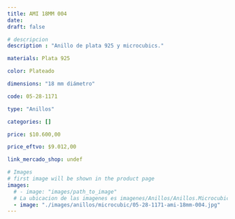 ```yaml
---
title: AMI 18MM 004
date: 
draft: false

# descripcion
description : "Anillo de plata 925 y microcubics."

materials: Plata 925

color: Plateado

dimensions: "18 mm diámetro"

code: 05-28-1171

type: "Anillos"

categories: []

price: $10.600,00

price_eftvo: $9.012,00

link_mercado_shop: undef

# Images
# first image will be shown in the product page
images:
  # - image: "images/path_to_image"
  # La ubicacion de las imagenes es imagenes/Anillos/Anillos.Microcubic/05-28-1171-ami-18mm-004
  - image: "./images/anillos/microcubic/05-28-1171-ami-18mm-004.jpg"
---
```

